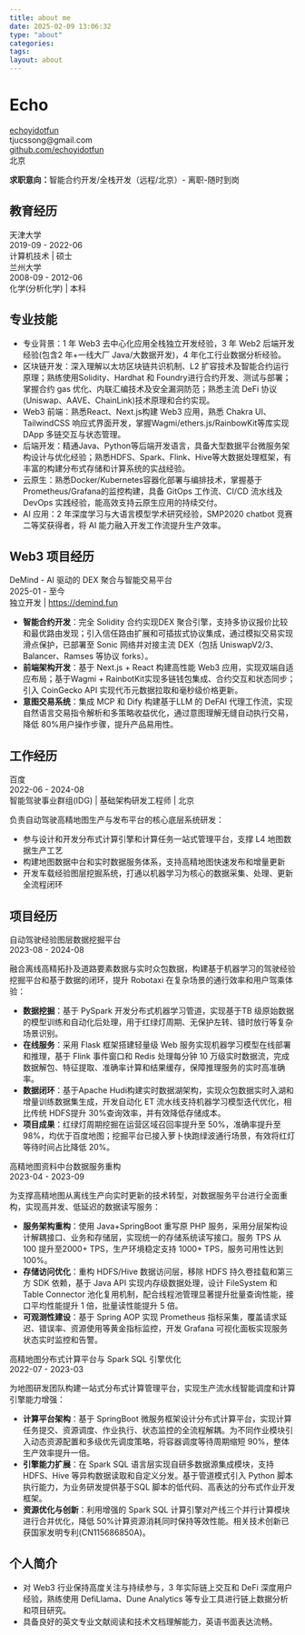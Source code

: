 ```yaml
---
title: about me
date: 2025-02-09 13:06:32
type: "about"
categories:
tags:
layout: about
---
```


<link rel="stylesheet" href="./resume.css">
<link rel="stylesheet" href="https://cdnjs.cloudflare.com/ajax/libs/font-awesome/6.4.0/css/all.min.css">

<div class="resume-container">
  <div class="resume-header">
    <h1 class="resume-name">Echo</h1>
    <div class="resume-contact">
      <div class="resume-contact-item"><i class="fab fa-telegram"></i> <a href="https://t.me/echoyidotfun" target="_blank">echoyidotfun</a></div>
      <div class="resume-contact-item"><i class="fas fa-envelope"></i> tjucssong@gmail.com</div>
      <div class="resume-contact-item"><i class="fab fa-github"></i> <a href="https://github.com/echoyidotfun" target="_blank">github.com/echoyidotfun</a></div>
      <div class="resume-contact-item"><i class="fas fa-map-marker-alt"></i> 北京</div>
    </div>
    <p><strong>求职意向：</strong><span class="highlight">智能合约开发/全栈开发</span>（远程/北京）- 离职-随时到岗</p>
  </div>

  <div class="resume-section">
    <h2 class="resume-section-title"><i class="fas fa-graduation-cap"></i>教育经历</h2>
    <div class="education-item">
      <div class="item-header">
        <div class="item-title">天津大学</div>
        <div class="item-date">2019-09 - 2022-06</div>
      </div>
      <div class="item-subtitle">计算机技术 | 硕士</div>
    </div>
    <div class="education-item">
      <div class="item-header">
        <div class="item-title">兰州大学</div>
        <div class="item-date">2008-09 - 2012-06</div>
      </div>
      <div class="item-subtitle">化学(分析化学) | 本科</div>
    </div>
  </div>

  <div class="resume-section">
    <h2 class="resume-section-title"><i class="fas fa-cogs"></i>专业技能</h2>
    <div class="skills-container">
      <ul class="skills-list">
        <li><span class="skill-title">专业背景：</span><span class="highlight">1 年 Web3 去中心化应用全栈独立开发经验</span>，3 年 Web2 后端开发经验(包含<span class="highlight">2 年+一线大厂 Java/大数据开发</span>)，4 年化工行业数据分析经验。</li>
        <li><span class="skill-title">区块链开发：</span>深入理解<span class="highlight">以太坊区块链共识机制</span>、<span class="highlight">L2 扩容技术</span>及智能合约运行原理；熟练使用<span class="highlight">Solidity、Hardhat 和 Foundry</span>进行合约开发、测试与部署；掌握<span class="highlight">合约 gas 优化、内联汇编技术及安全漏洞防范</span>；熟悉主流 DeFi 协议(<span class="highlight">Uniswap、AAVE、ChainLink</span>)技术原理和合约实现。</li>
        <li><span class="skill-title">Web3 前端：</span>熟悉<span class="highlight">React、Next.js</span>构建 Web3 应用，熟悉 <span class="highlight">Chakra UI、TailwindCSS</span> 响应式界面开发，掌握<span class="highlight">Wagmi/ethers.js/RainbowKit</span>等库实现 DApp 多链交互与状态管理。</li>
        <li><span class="skill-title">后端开发：</span>精通<span class="highlight">Java、Python</span>等后端开发语言，具备大型数据平台<span class="highlight">微服务架构</span>设计与优化经验；熟悉<span class="highlight">HDFS、Spark、Flink、Hive</span>等大数据处理框架，有丰富的构建<span class="highlight">分布式存储和计算系统</span>的实战经验。</li>
        <li><span class="skill-title">云原生：</span>熟悉<span class="highlight">Docker/Kubernetes</span>容器化部署与编排技术，掌握基于<span class="highlight">Prometheus/Grafana</span>的监控构建，具备 <span class="highlight">GitOps 工作流</span>、<span class="highlight">CI/CD 流水线</span>及 DevOps 实践经验，能高效支持云原生应用的持续交付。</li>
        <li><span class="skill-title">AI 应用：</span>2 年深度学习与<span class="highlight">大语言模型</span>学术研究经验，<span class="highlight">SMP2020 chatbot 竞赛二等奖</span>获得者，将 AI 能力融入开发工作流提升生产效率。</li>
      </ul>
    </div>
  </div>

  <div class="resume-section">
    <h2 class="resume-section-title"><i class="fas fa-code-branch"></i>Web3 项目经历</h2>
    <div class="project-item">
      <div class="item-header">
        <div class="item-title">DeMind - AI 驱动的 DEX 聚合与智能交易平台</div>
        <div class="item-date">2025-01 - 至今</div>
      </div>
      <div class="item-subtitle">独立开发 | <a href="https://demind.fun" target="_blank">https://demind.fun</a></div>
      <div class="item-content">
        <ul class="resume-list">
          <li><strong>智能合约开发</strong>：完全 <span class="highlight">Solidity</span> 合约实现<span class="highlight">DEX 聚合引擎</span>，支持多协议报价比较和<span class="highlight">最优路由发现</span>；引入信任路由扩展和可插拔式协议集成，通过模拟交易实现<span class="highlight">滑点保护</span>，已部署至 <span class="highlight">Sonic 网络</span>并对接主流 DEX（包括 <span class="highlight">UniswapV2/3、Balancer、Ramses</span> 等协议 forks）。</li>
          <li><strong>前端架构开发</strong>：基于 <span class="highlight">Next.js + React</span> 构建高性能 Web3 应用，实现<span class="highlight">双端自适应布局</span>；基于<span class="highlight">Wagmi + RainbotKit</span>实现多链钱包集成、合约交互和状态同步；引入 <span class="highlight">CoinGecko API</span> 实现代币元数据拉取和<span class="highlight">毫秒级价格更新</span>。</li>
          <li><strong>意图交易系统</strong>：集成 <span class="highlight">MCP</span> 和 <span class="highlight">Dify</span> 构建基于<span class="highlight">LLM 的 DeFAI 代理工作流</span>，实现<span class="highlight">自然语言交易指令解析</span>和<span class="highlight">多策略收益优化</span>，通过意图理解无缝自动执行交易，<span class="highlight">降低 80%用户操作步骤</span>，提升产品易用性。</li>
        </ul>
      </div>
    </div>
  </div>
  <div class="resume-section">
    <h2 class="resume-section-title"><i class="fas fa-briefcase"></i>工作经历</h2>
    <div class="work-item">
      <div class="item-header">
        <div class="item-title">百度</div>
        <div class="item-date">2022-06 - 2024-08</div>
      </div>
      <div class="item-subtitle">智能驾驶事业群组(IDG) | 基础架构研发工程师 | 北京</div>
      <div class="item-content">
        <p>负责自动驾驶高精地图生产与发布平台的核心底层系统研发：</p>
        <ul class="resume-list">
          <li>参与设计和开发<span class="highlight">分布式计算引擎</span>和计算任务一站式管理平台，支撑 <span class="highlight">L4 地图</span>数据生产工艺</li>
          <li>构建地图数据中台和<span class="highlight">实时数据服务体系</span>，支持高精地图快速发布和增量更新</li>
          <li>开发车载经验图层挖掘系统，打通以<span class="highlight">机器学习</span>为核心的<span class="highlight">数据采集、处理、更新全流程闭环</span></li>
        </ul>
      </div>
    </div>
  </div>
  <div class="resume-section">
    <h2 class="resume-section-title"><i class="fas fa-project-diagram"></i>项目经历</h2>
    <div class="project-item">
      <div class="item-header">
        <div class="item-title">自动驾驶经验图层数据挖掘平台</div>
        <div class="item-date">2023-08 - 2024-08</div>
      </div>
      <div class="item-content">
        <p>融合离线高精拓扑及道路要素数据与实时众包数据，构建基于机器学习的驾驶经验挖掘平台和基于数据的闭环，提升 Robotaxi 在复杂场景的通行效率和用户驾乘体验：</p>
        <ul class="resume-list">
          <li><strong>数据挖掘</strong>：基于 <span class="highlight">PySpark</span> 开发<span class="highlight">分布式机器学习管道</span>，实现基于<span class="highlight">TB 级原始数据</span>的模型训练和自动化后处理，用于红绿灯周期、无保护左转、错时放行等复杂场景识别。</li>
          <li><strong>在线服务</strong>：采用 <span class="highlight">Flask</span> 框架搭建轻量级 Web 服务实现机器学习模型在线部署和推理，基于 <span class="highlight">Flink 事件窗口</span>和 <span class="highlight">Redis</span> 处理<span class="highlight">每分钟 10 万级实时数据流</span>，完成数据解包、特征提取、准确率计算和结果缓存，保障推理服务的实时高准确率。</li>
          <li><strong>数据闭环</strong>：基于<span class="highlight">Apache Hudi</span>构建<span class="highlight">实时数据湖架构</span>，实现众包数据实时入湖和增量训练数据集生成，开发<span class="highlight">自动化 ET 流水线</span>支持机器学习模型迭代优化，相比传统 HDFS<span class="highlight">提升 30%查询效率</span>，并有效降低存储成本。</li>
          <li><strong>项目成果</strong>：红绿灯周期挖掘在运营区域召回率提升至 50%，<span class="highlight">准确率提升至 98%</span>，均优于百度地图；挖掘平台已接入<span class="highlight">萝卜快跑</span>绿波通行场景，有效<span class="highlight">将红灯等待时间占比降低 20%</span>。</li>
        </ul>
      </div>
    </div>
    <div class="project-item">
      <div class="item-header">
        <div class="item-title">高精地图资料中台数据服务重构</div>
        <div class="item-date">2023-04 - 2023-09</div>
      </div>
      <div class="item-content">
        <p>为支撑高精地图从离线生产向实时更新的技术转型，对数据服务平台进行全面重构，实现高并发、低延迟的数据读写服务：</p>
        <ul class="resume-list">
          <li><strong>服务架构重构</strong>：使用 <span class="highlight">Java+SpringBoot</span> 重写原 PHP 服务，采用<span class="highlight">分层架构</span>设计解耦接口、业务和存储层，实现统一的存储系统读写接口。服务 TPS 从 100 提升至<span class="highlight">2000+ TPS</span>，生产环境稳定支持 1000+ TPS，<span class="highlight">服务可用性达到 100%</span>。</li>
          <li><strong>存储访问优化</strong>：重构 <span class="highlight">HDFS/Hive</span> 数据访问层，移除 HDFS 持久卷挂载和第三方 SDK 依赖，基于 <span class="highlight">Java API</span> 实现<span class="highlight">内存级数据处理</span>，设计 <span class="highlight">FileSystem 和 Table Connector 池化复用机制</span>，配合<span class="highlight">线程池管理</span>显著提升批量查询性能，接口平均性能提升 1 倍，<span class="highlight">批量读性能提升 5 倍</span>。</li>
          <li><strong>可观测性建设</strong>：基于 <span class="highlight">Spring AOP</span> 实现 <span class="highlight">Prometheus</span> 指标采集，覆盖请求延迟、错误率、资源使用等<span class="highlight">黄金指标监控</span>，开发 <span class="highlight">Grafana</span> 可视化面板实现服务状态实时监控和告警。</li>
        </ul>
      </div>
    </div>
    <div class="project-item">
      <div class="item-header">
        <div class="item-title">高精地图分布式计算平台与 Spark SQL 引擎优化</div>
        <div class="item-date">2022-07 - 2023-03</div>
      </div>
      <div class="item-content">
        <p>为地图研发团队构建一站式分布式计算管理平台，实现生产流水线智能调度和计算引擎能力增强：</p>
        <ul class="resume-list">
          <li><strong>计算平台架构</strong>：基于 <span class="highlight">SpringBoot 微服务</span>框架设计分布式计算平台，实现计算任务提交、资源调度、作业执行、状态监控的<span class="highlight">全流程解耦</span>。为不同作业模块引入<span class="highlight">动态资源配置</span>和<span class="highlight">多级优先调度策略</span>，将<span class="highlight">容器调度等待周期缩短 90%</span>，整体<span class="highlight">生产效率提升一倍</span>。</li>
          <li><strong>引擎能力扩展</strong>：在 <span class="highlight">Spark SQL</span> 语言层实现自研<span class="highlight">多数据源集成模块</span>，支持 HDFS、Hive 等异构数据读取和自定义分发。基于<span class="highlight">管道模式</span>引入 Python 脚本执行能力，为业务研发提供基于<span class="highlight">SQL 脚本的低代码、高表达的分布式作业开发框架</span>。</li>
          <li><strong>资源优化与创新</strong>：利用增强的 Spark SQL 计算引擎对产线三个并行计算模块进行合并优化，<span class="highlight">降低 50%计算资源消耗</span>同时保持等效性能。相关技术创新已获<span class="highlight">国家发明专利(CN115686850A)</span>。</li>
        </ul>
      </div>
    </div>
  </div>

  <div class="resume-section">
    <h2 class="resume-section-title"><i class="fas fa-user"></i>个人简介</h2>
    <ul class="resume-list">
      <li>对 Web3 行业保持高度关注与持续参与，3 年实际链上交互和 DeFi 深度用户经验，熟练使用 DefiLlama、Dune Analytics 等专业工具进行链上数据分析和项目研究。</li>
      <li>具备良好的英文专业文献阅读和技术文档理解能力，英语书面表达流畅。</li>
    </ul>
  </div>
</div>
